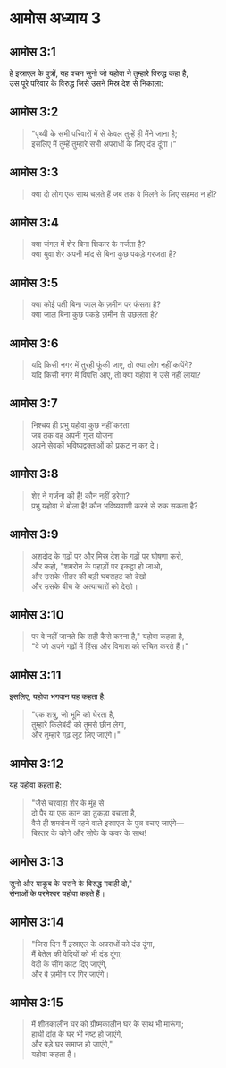 # आमोस अध्याय 3

## आमोस 3:1

हे इस्राएल के पुत्रों, यह वचन सुनो जो यहोवा ने तुम्हारे विरुद्ध कहा है,  
उस पूरे परिवार के विरुद्ध जिसे उसने मिस्र देश से निकाला:

## आमोस 3:2

> "पृथ्वी के सभी परिवारों में से केवल तुम्हें ही मैंने जाना है;  
> इसलिए मैं तुम्हें तुम्हारे सभी अपराधों के लिए दंड दूंगा।"

## आमोस 3:3

> क्या दो लोग एक साथ चलते हैं जब तक वे मिलने के लिए सहमत न हों?

## आमोस 3:4

> क्या जंगल में शेर बिना शिकार के गर्जता है?  
> क्या युवा शेर अपनी मांद से बिना कुछ पकड़े गरजता है?

## आमोस 3:5

> क्या कोई पक्षी बिना जाल के ज़मीन पर फंसता है?  
> क्या जाल बिना कुछ पकड़े ज़मीन से उछलता है?

## आमोस 3:6

> यदि किसी नगर में तुरही फूंकी जाए, तो क्या लोग नहीं कांपेंगे?  
> यदि किसी नगर में विपत्ति आए, तो क्या यहोवा ने उसे नहीं लाया?

## आमोस 3:7

> निश्चय ही प्रभु यहोवा कुछ नहीं करता  
> जब तक वह अपनी गुप्त योजना  
> अपने सेवकों भविष्यद्वक्ताओं को प्रकट न कर दे।

## आमोस 3:8

> शेर ने गर्जना की है! कौन नहीं डरेगा?  
> प्रभु यहोवा ने बोला है! कौन भविष्यवाणी करने से रुक सकता है?

## आमोस 3:9

> अशदोद के गढ़ों पर और मिस्र देश के गढ़ों पर घोषणा करो,  
> और कहो, "शमरोन के पहाड़ों पर इकट्ठा हो जाओ,  
> और उसके भीतर की बड़ी घबराहट को देखो  
> और उसके बीच के अत्याचारों को देखो।

## आमोस 3:10

> पर वे नहीं जानते कि सही कैसे करना है," यहोवा कहता है,  
> "वे जो अपने गढ़ों में हिंसा और विनाश को संचित करते हैं।"

## आमोस 3:11

इसलिए, यहोवा भगवान यह कहता है:

> "एक शत्रु, जो भूमि को घेरता है,  
> तुम्हारे किलेबंदी को तुमसे छीन लेगा,  
> और तुम्हारे गढ़ लूट लिए जाएंगे।"

## आमोस 3:12

यह यहोवा कहता है:

> "जैसे चरवाहा शेर के मुंह से  
> दो पैर या एक कान का टुकड़ा बचाता है,  
> वैसे ही शमरोन में रहने वाले इस्राएल के पुत्र बचाए जाएंगे—  
> बिस्तर के कोने और सोफे के कवर के साथ!

## आमोस 3:13

सुनो और याकूब के घराने के विरुद्ध गवाही दो,"  
सेनाओं के परमेश्वर यहोवा कहते हैं।

## आमोस 3:14

> "जिस दिन मैं इस्राएल के अपराधों को दंड दूंगा,  
> मैं बेतेल की वेदियों को भी दंड दूंगा;  
> वेदी के सींग काट दिए जाएंगे,  
> और वे ज़मीन पर गिर जाएंगे।

## आमोस 3:15

> मैं शीतकालीन घर को ग्रीष्मकालीन घर के साथ भी मारूंगा;  
> हाथी दांत के घर भी नष्ट हो जाएंगे,  
> और बड़े घर समाप्त हो जाएंगे,"  
> यहोवा कहता है।
